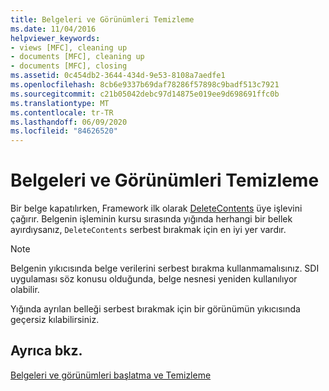 ```yaml
---
title: Belgeleri ve Görünümleri Temizleme
ms.date: 11/04/2016
helpviewer_keywords:
- views [MFC], cleaning up
- documents [MFC], cleaning up
- documents [MFC], closing
ms.assetid: 0c454db2-3644-434d-9e53-8108a7aedfe1
ms.openlocfilehash: 8cb6e9337b69daf78286f57898c9badf513c7921
ms.sourcegitcommit: c21b05042debc97d14875e019ee9d698691ffc0b
ms.translationtype: MT
ms.contentlocale: tr-TR
ms.lasthandoff: 06/09/2020
ms.locfileid: "84626520"
---
```

# <a name="cleaning-up-documents-and-views"></a>Belgeleri ve Görünümleri Temizleme

Bir belge kapatılırken, Framework ilk olarak [DeleteContents](reference/cdocument-class.md#deletecontents) üye işlevini çağırır. Belgenin işleminin kursu sırasında yığında herhangi bir bellek ayırdıysanız, `DeleteContents` serbest bırakmak için en iyi yer vardır.

> [!NOTE]
> Belgenin yıkıcısında belge verilerini serbest bırakma kullanmamalısınız. SDI uygulaması söz konusu olduğunda, belge nesnesi yeniden kullanılıyor olabilir.

Yığında ayrılan belleği serbest bırakmak için bir görünümün yıkıcısında geçersiz kılabilirsiniz.

## <a name="see-also"></a>Ayrıca bkz.

[Belgeleri ve görünümleri başlatma ve Temizleme](initializing-and-cleaning-up-documents-and-views.md)
